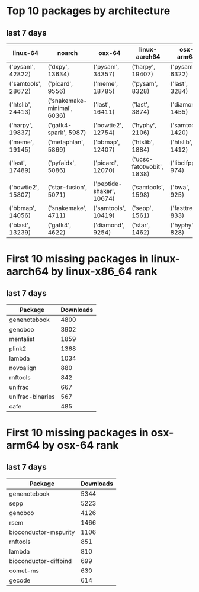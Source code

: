 # Top 10 packages by architecture
## last 7 days
|linux-64 | noarch | osx-64 | linux-aarch64 | osx-arm64 | 
|-|-|-|-|-|
|('pysam', 42822) |('dxpy', 13634) |('pysam', 34357) |('harpy', 19407) |('pysam', 6322) |
|('samtools', 28672) |('picard', 9556) |('meme', 18785) |('pysam', 8328) |('last', 3284) |
|('htslib', 24413) |('snakemake-minimal', 6036) |('last', 16411) |('last', 3874) |('diamond', 1455) |
|('harpy', 19837) |('gatk4-spark', 5987) |('bowtie2', 12754) |('hyphy', 2106) |('samtools', 1420) |
|('meme', 19145) |('metaphlan', 5869) |('bbmap', 12407) |('htslib', 1884) |('htslib', 1412) |
|('last', 17489) |('pyfaidx', 5086) |('picard', 12070) |('ucsc-fatotwobit', 1838) |('libcifpp', 974) |
|('bowtie2', 15807) |('star-fusion', 5071) |('peptide-shaker', 10674) |('samtools', 1598) |('bwa', 925) |
|('bbmap', 14056) |('snakemake', 4711) |('samtools', 10419) |('sepp', 1561) |('fasttree', 833) |
|('blast', 13239) |('gatk4', 4622) |('diamond', 9254) |('star', 1462) |('hyphy', 828) |
# First 10 missing packages in linux-aarch64 by linux-x86_64 rank
## last 7 days

| Package | Downloads |
| - | - |
| genenotebook | 4800 | 
| genoboo | 3902 | 
| mentalist | 1859 | 
| plink2 | 1368 | 
| lambda | 1034 | 
| novoalign | 880 | 
| rnftools | 842 | 
| unifrac | 667 | 
| unifrac-binaries | 567 | 
| cafe | 485 | 
# First 10 missing packages in osx-arm64 by osx-64 rank
## last 7 days

| Package | Downloads |
| - | - |
| genenotebook | 5344 | 
| sepp | 5223 | 
| genoboo | 4126 | 
| rsem | 1466 | 
| bioconductor-mspurity | 1106 | 
| rnftools | 851 | 
| lambda | 810 | 
| bioconductor-diffbind | 699 | 
| comet-ms | 630 | 
| gecode | 614 | 
